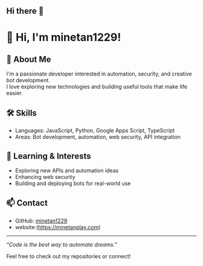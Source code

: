 ## Hi there 👋

<!--
**minetan1229/minetan1229**  is a ✨ _special_ ✨ repository because its `README.md` (this file) appears on your GitHub profile.

Here are some ideas to get you started:

- 🌱 I’m currently learning ... tapescript
-->

# 👋 Hi, I'm minetan1229!

## 🚀 About Me
I'm a passionate developer interested in automation, security, and creative bot development.  
I love exploring new technologies and building useful tools that make life easier.

## 🛠️ Skills
- Languages: JavaScript, Python, Google Apps Script, TypeScript
- Areas: Bot development, automation, web security, API integration

## 🌱 Learning & Interests
- Exploring new APIs and automation ideas
- Enhancing web security
- Building and deploying bots for real-world use

## 📫 Contact
- GitHub: [minetan1229](https://github.com/minetan1229)
- website:(https://minetanplay.com)

---

_“Code is the best way to automate dreams.”_

Feel free to check out my repositories or connect!
